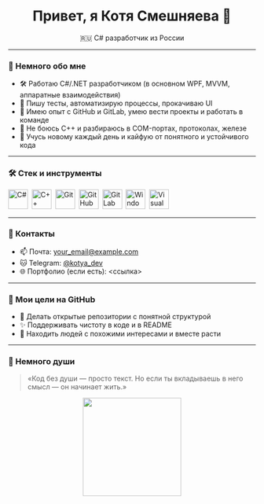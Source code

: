 <h1 align="center">Привет, я Котя Смешняева 👋</h1>

<p align="center">
  🇷🇺 C# разработчик из России <br>
</p>

---

### 🧠 Немного обо мне

- 🛠 Работаю C#/.NET разработчиком (в основном WPF, MVVM, аппаратные взаимодействия)
- 🧪 Пишу тесты, автоматизирую процессы, прокачиваю UI
- 🔧 Имею опыт с GitHub и GitLab, умею вести проекты и работать в команде
- 🚀 Не боюсь C++ и разбираюсь в COM-портах, протоколах, железе
- 🌱 Учусь новому каждый день и кайфую от понятного и устойчивого кода

---

### 🛠 Стек и инструменты

<p align="left">
  <img src="https://cdn.jsdelivr.net/gh/devicons/devicon/icons/csharp/csharp-original.svg" title="C#" width="40" height="40"/>&nbsp;
  <img src="https://cdn.jsdelivr.net/gh/devicons/devicon/icons/cplusplus/cplusplus-original.svg" title="C++" width="40" height="40"/>&nbsp;
  <img src="https://cdn.jsdelivr.net/gh/devicons/devicon/icons/git/git-original.svg" title="Git" width="40" height="40"/>&nbsp;
  <img src="https://cdn.jsdelivr.net/gh/devicons/devicon/icons/github/github-original.svg" title="GitHub" width="40" height="40"/>&nbsp;
  <img src="https://cdn.jsdelivr.net/gh/devicons/devicon/icons/gitlab/gitlab-original.svg" title="GitLab" width="40" height="40"/>&nbsp;
  <img src="https://cdn.jsdelivr.net/gh/devicons/devicon/icons/windows8/windows8-original.svg" title="Windows" width="40" height="40"/>&nbsp;
  <img src="https://cdn.jsdelivr.net/gh/devicons/devicon/icons/visualstudio/visualstudio-plain.svg" title="Visual Studio" width="40" height="40"/>&nbsp;
</p>

---

### 💬 Контакты

- 📫 Почта: <your_email@example.com>
- 🐱 Telegram: [@kotya_dev](https://t.me/kotya_dev)
- 🌐 Портфолио (если есть): <ссылка>

---

### 📌 Мои цели на GitHub

- 📂 Делать открытые репозитории с понятной структурой
- ✨ Поддерживать чистоту в коде и в README
- 🤝 Находить людей с похожими интересами и вместе расти

---

### 🐾 Немного души

> «Код без души — просто текст. Но если ты вкладываешь в него смысл — он начинает жить.»

<p align="center">
  <img src="https://media.giphy.com/media/JIX9t2j0ZTN9S/giphy.gif" width="200"/>
</p>
